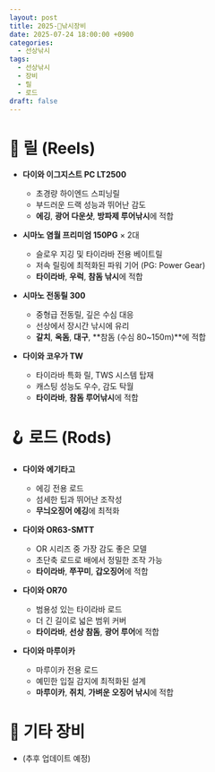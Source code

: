 ```yaml
---
layout: post
title: 2025-🎣낚시장비
date: 2025-07-24 18:00:00 +0900
categories:
  - 선상낚시
tags:
  - 선상낚시
  - 장비
  - 릴
  - 로드
draft: false
---
```


# 🎣 릴 (Reels)

- **다이와 이그지스트 PC LT2500**
  - 초경량 하이엔드 스피닝릴
  - 부드러운 드랙 성능과 뛰어난 감도
  - **에깅**, **광어 다운샷**, **방파제 루어낚시**에 적합

- **시마노 염월 프리미엄 150PG** × 2대
  - 슬로우 지깅 및 타이라바 전용 베이트릴
  - 저속 릴링에 최적화된 파워 기어 (PG: Power Gear)
  - **타이라바**, **우럭**, **참돔 낚시**에 적합

- **시마노 전동릴 300**
  - 중형급 전동릴, 깊은 수심 대응
  - 선상에서 장시간 낚시에 유리
  - **갈치**, **옥돔**, **대구**, **참돔 (수심 80~150m)**에 적합

- **다이와 코우가 TW**
  - 타이라바 특화 릴, TWS 시스템 탑재
  - 캐스팅 성능도 우수, 감도 탁월
  - **타이라바**, **참돔 루어낚시**에 적합

# 🪝 로드 (Rods)

- **다이와 에기타고**
  - 에깅 전용 로드
  - 섬세한 팁과 뛰어난 조작성
  - **무늬오징어 에깅**에 최적화

- **다이와 OR63-SMTT**
  - OR 시리즈 중 가장 감도 좋은 모델
  - 초단축 로드로 배에서 정밀한 조작 가능
  - **타이라바**, **쭈꾸미**, **갑오징어**에 적합

- **다이와 OR70**
  - 범용성 있는 타이라바 로드
  - 더 긴 길이로 넓은 범위 커버
  - **타이라바**, **선상 참돔**, **광어 루어**에 적합

- **다이와 마루이카**
  - 마루이카 전용 로드
  - 예민한 입질 감지에 최적화된 설계
  - **마루이카**, **쥐치**, **가벼운 오징어 낚시**에 적합

# 🧰 기타 장비

- (추후 업데이트 예정)